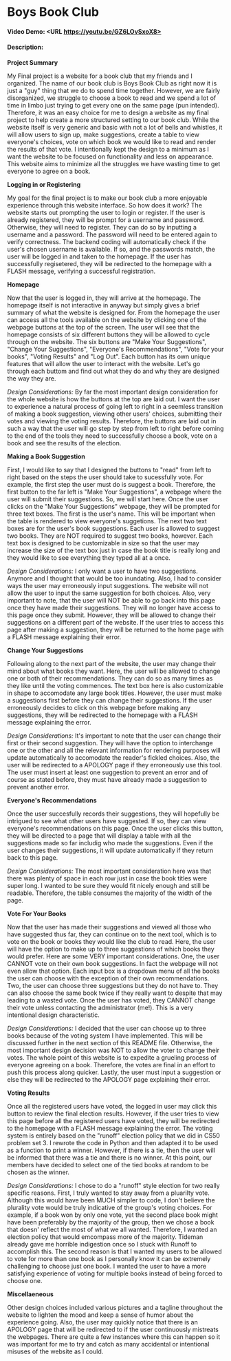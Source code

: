 # Boys Book Club
#### Video Demo:  <URL https://youtu.be/GZ6LOvSxoX8>
#### Description:
**Project Summary**

My Final project is a website for a book club that my friends and I organized.  The name of our book club is Boys Book Club as right now it is just a "guy" thing that we do to spend time together.  However, we are fairly disorganized, we struggle to choose a book to read and we spend a lot of time in limbo just trying to get every one on the same page (pun intended).  Therefore, it was an easy choice for me to design a website as my final project to help create a more structured setting to our book club.  While the website itself is very generic and basic with not a lot of bells and whistles, it will allow users to sign up, make suggestions, create a table to view everyone's choices, vote on which book we would like to read and render the results of that vote.  I intentionally kept the design to a minimum as I want the website to be focused on functionality and less on appearance. This website aims to minimize all the struggles we have wasting time to get everyone to agree on a book.

**Logging in or Registering**

My goal for the final project is to make our book club a more enjoyable experience through this website interface.  So how does it work?  The website starts out prompting the user to login or register.  If the user is already registered, they will be prompt for a username and password.  Otherwise, they will need to register.  They can do so by inputting a username and a password.  The password will need to be entered again to verify correctness.  The backend coding will automatically check if the user's chosen username is available.  If so, and the passwords match, the user will be logged in and taken to the homepage.  If the user has successfully regisetered, they will be redirected to the homepage with a FLASH message, verifying a successful registration.

**Homepage**

Now that the user is logged in, they will arrive at the homepage.  The homepage itself is not interactive in anyway but simply gives a brief summary of what the website is designed for.  From the homepage the user can access all the tools available on the website by clicking one of the webpage buttons at the top of the screen.  The user will see that the homepage consists of six different buttons they will be allowed to cycle through on the website.  The six buttons are "Make Your Suggestions", "Change Your Suggestions", "Everyone's Recommendations", "Vote for your books", "Voting Results" and "Log Out".  Each button has its own unique features that will allow the user to interact with the website.  Let's go through each buttom and find out what they do and why they are designed the way they are.

*Design Considerations:*
By far the most important design consideration for the whole website is how the buttons at the top are laid out.  I want the user to experience a natural process of going left to right in a seemless transition of making a book suggestion, viewing other users' choices, submitting their votes and viewing the voting results.  Therefore, the buttons are laid out in such a way that the user will go step by step from left to right before coming to the end of the tools they need to successfully choose a book, vote on a book and see the results of the election.

**Making a Book Suggestion**

First, I would like to say that I designed the buttons to "read" from left to right based on the steps the user should take to sucessfully vote.  For example, the first step the user must do is suggest a book.  Therefore, the first button to the far left is "Make Your Suggestions", a webpage where the user will submit their suggestions.  So, we will start here.  Once the user clicks on the "Make Your Suggestions" webpage, they will be prompted for three text boxes.  The first is the user's name.  This will be important when the table is rendered to view everyone's suggetions.  The next two text boxes are for the user's book suggestions.  Each user is allowed to suggest two books.  They are NOT required to suggest two books, however.  Each text box is designed to be customizable in size so that the user may increase the size of the text box just in case the book title is really long and they would like to see everything they typed all at a once.

*Design Considerations:*
I only want a user to have two suggestions.  Anymore and I thought that would be too inundating.  Also, I had to consider ways the user may erroneously input suggestions.  The website will not allow the user to input the same suggestion for both choices.  Also, very important to note, that the user will NOT be able to go back into this page once they have made their suggestions.  They will no longer have access to this page once they submit.  However, they will be allowed to change their suggestions on a different part of the website.  If the user tries to access this page after making a suggestion, they will be returned to the home page with a FLASH message explaining their error.

**Change Your Suggestions**

Following along to the next part of the website, the user may change their mind about what books they want.  Here, the user will be allowed to change one or both of their recommendations.  They can do so as many times as they like until the voting commences.  The text box here is also customizable in shape to accomodate any large book titles.  However, the user must make a suggestions first before they can change their suggestions.  If the user erroneously decides to click on this webpage before making any suggestions, they will be redirected to the homepage with a FLASH message explaining the error.

*Design Considerations:*
It's important to note that the user can change their first or their second suggestion.  They will have the option to interchange one or the other and all the relevant information for rendering purposes will update automatically to accomodate the reader's fickled choices.  Also, the user will be redirected to a APOLOGY page if they erroneously use this tool.  The user must insert at least one suggestion to prevent an error and of course as stated before, they must have already made a suggestion to prevent another error.

**Everyone's Recommendations**

Once the user succesfully records their suggestions, they will hopefully be intrigued to see what other users have suggested.  If so, they can view everyone's recommendations on this page.  Once the user clicks this button, they will be directed to a page that will display a table with all the suggestions made so far includig who made the suggestions.  Even if the user changes their suggestions, it will update automatically if they return back to this page.

*Design Considerations:*
The most important consideration here was that there was plenty of space in each row just in case the book titles were super long.  I wanted to be sure they would fit nicely enough and still be readable.  Therefore, the table consumes the majority of the width of the page.

**Vote For Your Books**

Now that the user has made their suggestions and viewed all those who have suggested thus far, they can continue on to the next tool, which is to vote on the book or books they would like the club to read.  Here, the user will have the option to make up to three suggestions of which books they would prefer. Here are some VERY important considerations.  One, the user CANNOT vote on their own book suggestions.  In fact the webpage will not even allow that option.  Each input box is a dropdown menu of all the books the user can choose with the exception of their own recommendations.  Two, the user can choose three suggestions but they do not have to.  They can also choose the same book twice if they really want to despite that may leading to a wasted vote. Once the user has voted, they CANNOT change their vote unless contacting the administrator (me!).  This is a very intentional design characteristic.

*Design Considerations:*
I decided that the user can choose up to three books because of the voting system I have implemented.  This will be discussed further in the next section of this README file.  Otherwise, the most important design decision was NOT to allow the voter to change their votes.  The whole point of this website is to expedite a grueling process of everyone agreeing on a book.  Therefore, the votes are final in an effort to push this process along quicker.  Lastly, the user must input a suggestion or else they will be redirected to the APOLOGY page explaining their error.

**Voting Results**

Once all the registered users have voted, the logged in user may click this button to review the final election results.  However, if the user tries to view this page before all the registered users have voted, they will be redirected to the homepage with a FLASH message explaining the error.  The voting system is entirely based on the "runoff" election policy that we did in CS50 problem set 3.  I rewrote the code in Python and then adapted it to be used as a function to print a winner. However, if there is a tie, then the user will be informed that there was a tie and there is no winner.  At this point, our members have decided to select one of the tied books at random to be chosen as the winner.

*Design Considerations:*
I chose to do a "runoff" style election for two really specific reasons.  First, I truly wanted to stay away from a pluarilty vote.  Although this would have been MUCH simpler to code, I don't believe the plurality vote would be truly indicative of the group's voting choices.  For example, if a book won by only one vote, yet the second place book might have been preferably by the majority of the group, then we chose a book that doesn' reflect the most of what we all wanted.  Therefore, I wanted an election policy that would emcompass more of the majority.  Tideman already gave me horrible indigestion once so I stuck with Runoff to accomplish this.  The second reason is that I wanted my users to be allowed to vote for more than one book as I personally know it can be extremely challenging to choose just one book.  I wanted the user to have a more satisfying experience of voting for multiple books instead of being forced to choose one.

**Miscellaeneous**

Other design choices included various pictures and a tagline throughout the website to lighten the mood and keep a sense of humor about the experience going.  Also, the user may quickly notice that there is an APOLOGY page that will be redirected to if the user continuously mistreats the webpages.  There are quite a few instances where this can happen so it was important for me to try and catch as many accidental or intentional misuses of the website as I could.

